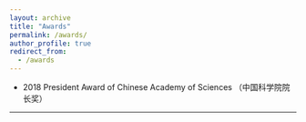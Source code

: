 ```yaml
---
layout: archive
title: "Awards"
permalink: /awards/
author_profile: true
redirect_from:
  - /awards
---
```



* 2018 President Award of Chinese Academy of Sciences （中国科学院院长奖）



---

